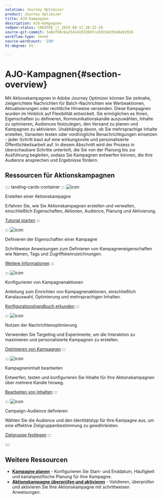 ```yaml
---
solution: Journey Optimizer
product: Journey Optimizer
title: AJO-Kampagnen
description: AJO-Kampagnen
redpen-status: CREATED_||_2025-08-11_20-22-10
source-git-commit: 5a8ef88cba254241933607ca59156d35e0e92926
workflow-type: tm+mt
source-wordcount: '250'
ht-degree: 6%

---
```



# AJO-Kampagnen{#section-overview}

Mit Aktionskampagnen in Adobe Journey Optimizer können Sie zeitnahe, zielgerichtete Nachrichten für Batch-Nachrichten wie Werbeaktionen, Aktualisierungen oder rechtliche Hinweise versenden. Diese Kampagnen wurden im Hinblick auf Flexibilität entwickelt. Sie ermöglichen es Ihnen, Eigenschaften zu definieren, Kommunikationskanäle auszuwählen, Inhalte zu optimieren, Audiences festzulegen, den Versand zu planen und Kampagnen zu aktivieren. Unabhängig davon, ob Sie mehrsprachige Inhalte erstellen, Varianten testen oder vordringliche Benachrichtigungen einsetzen - jeder Schritt baut auf eine wirkungsvolle und personalisierte Öffentlichkeitsarbeit auf. In diesem Abschnitt wird der Prozess in überschaubare Schritte unterteilt, die Sie von der Planung bis zur Ausführung begleiten, sodass Sie Kampagnen entwerfen können, die Ihre Audience ansprechen und Ergebnisse fördern.

## Ressourcen für Aktionskampagnen

:::: landing-cards-container
:::
![icon](https://cdn.experienceleague.adobe.com/icons/circle-play.svg)

Erstellen einer Aktionskampagne

Erfahren Sie, wie Sie Aktionskampagnen erstellen und verwalten, einschließlich Eigenschaften, Aktionen, Audience, Planung und Aktivierung.

[Tutorial starten](../using/campaigns/create-campaign.md)
:::

:::
![icon](https://cdn.experienceleague.adobe.com/icons/gear.svg)

Definieren der Eigenschaften einer Kampagne

Schrittweise Anweisungen zum Definieren von Kampagneneigenschaften wie Namen, Tags und Zugriffskennzeichnungen.

[Weitere Informationen](../using/campaigns/campaign-properties.md)
:::

:::
![icon](https://cdn.experienceleague.adobe.com/icons/list-check.svg)

Konfigurieren von Kampagnenaktionen

Anleitung zum Einrichten von Kampagnenaktionen, einschließlich Kanalauswahl, Optimierung und mehrsprachigen Inhalten.

[Konfigurationshandbuch erkunden](../using/campaigns/campaign-action.md)
:::

:::
![icon](https://cdn.experienceleague.adobe.com/icons/bullseye.svg)

Nutzen der Nachrichtenoptimierung

Verwenden Sie Targeting und Experimente, um die Interaktion zu maximieren und personalisierte Kampagnen zu erstellen.

[Optimieren von Kampagnen](../using/campaigns/campaigns-message-optimization.md)
:::

:::
![icon](https://cdn.experienceleague.adobe.com/icons/pencil-alt.svg)

Kampagneninhalt bearbeiten

Entwerfen, testen und konfigurieren Sie Inhalte für Ihre Aktionskampagnen über mehrere Kanäle hinweg.

[Bearbeiten von Inhalten](../using/campaigns/campaign-content.md)
:::

:::
![icon](https://cdn.experienceleague.adobe.com/icons/users.svg)

Campaign-Audience definieren

Wählen Sie die Audience und den Identitätstyp für Ihre Kampagne aus, um eine effektive Zielgruppenbestimmung zu gewährleisten.

[Zielgruppe festlegen](../using/campaigns/campaign-audience.md)
:::

::::


## Weitere Ressourcen

- **[Kampagne planen](../using/campaigns/campaign-schedule.md)** - Konfigurieren Sie Start- und Enddatum, Häufigkeit und kanalspezifische Planung für Ihre Kampagne.
- **[Aktionskampagne überprüfen und aktivieren](../using/campaigns/review-activate-campaign.md)** - Validieren, überprüfen und aktivieren Sie Ihre Aktionskampagne mit schrittweisen Anweisungen.
